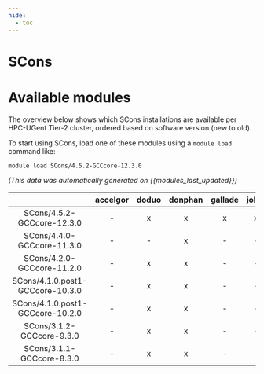 ```yaml
---
hide:
  - toc
---
```


SCons
=====

# Available modules


The overview below shows which SCons installations are available per HPC-UGent Tier-2 cluster, ordered based on software version (new to old).

To start using SCons, load one of these modules using a `module load` command like:

```shell
module load SCons/4.5.2-GCCcore-12.3.0
```

*(This data was automatically generated on {{modules_last_updated}})*  

| |accelgor|doduo|donphan|gallade|joltik|shinx|skitty|
| :---: | :---: | :---: | :---: | :---: | :---: | :---: | :---: |
|SCons/4.5.2-GCCcore-12.3.0|-|x|x|x|x|x|x|
|SCons/4.4.0-GCCcore-11.3.0|-|-|x|-|-|-|-|
|SCons/4.2.0-GCCcore-11.2.0|-|x|x|-|-|-|-|
|SCons/4.1.0.post1-GCCcore-10.3.0|-|x|x|-|-|-|-|
|SCons/4.1.0.post1-GCCcore-10.2.0|-|x|x|-|-|-|-|
|SCons/3.1.2-GCCcore-9.3.0|-|x|x|-|-|-|-|
|SCons/3.1.1-GCCcore-8.3.0|-|x|x|-|-|-|-|
